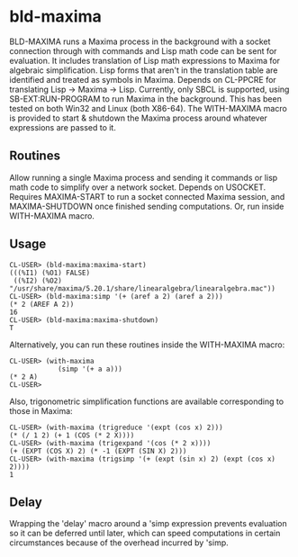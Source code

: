 bld-maxima
==========

BLD-MAXIMA runs a Maxima process in the background with a socket
connection through with commands and Lisp math code can be sent for
evaluation. It includes translation of Lisp math expressions to Maxima
for algebraic simplification. Lisp forms that aren't in the
translation table are identified and treated as symbols in Maxima.
Depends on CL-PPCRE for translating Lisp -> Maxima -> Lisp. Currently,
only SBCL is supported, using SB-EXT:RUN-PROGRAM to run Maxima in the
background. This has been tested on both Win32 and Linux (both
X86-64). The WITH-MAXIMA macro is provided to start & shutdown the
Maxima process around whatever expressions are passed to it.

Routines
--------

Allow running a single Maxima process and sending it commands or lisp
math code to simplify over a network socket.  Depends on USOCKET.
Requires MAXIMA-START to run a socket connected Maxima session, and
MAXIMA-SHUTDOWN once finished sending computations. Or, run inside
WITH-MAXIMA macro.

Usage
-----

    CL-USER> (bld-maxima:maxima-start)
    (((%I1) (%O1) FALSE)
     ((%I2) (%O2) "/usr/share/maxima/5.20.1/share/linearalgebra/linearalgebra.mac"))
    CL-USER> (bld-maxima:simp '(+ (aref a 2) (aref a 2)))
    (* 2 (AREF A 2))
    16
    CL-USER> (bld-maxima:maxima-shutdown)
    T

Alternatively, you can run these routines inside the WITH-MAXIMA macro:

    CL-USER> (with-maxima
                (simp '(+ a a)))
    (* 2 A)
    CL-USER> 

Also, trigonometric simplification functions are available
corresponding to those in Maxima:

    CL-USER> (with-maxima (trigreduce '(expt (cos x) 2)))
    (* (/ 1 2) (+ 1 (COS (* 2 X))))
    CL-USER> (with-maxima (trigexpand '(cos (* 2 x))))
    (+ (EXPT (COS X) 2) (* -1 (EXPT (SIN X) 2)))
    CL-USER> (with-maxima (trigsimp '(+ (expt (sin x) 2) (expt (cos x) 2))))
    1


Delay
-----

Wrapping the 'delay' macro around a 'simp expression prevents
evaluation so it can be deferred until later, which can speed
computations in certain circumstances because of the overhead incurred
by 'simp.
